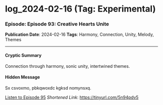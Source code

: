 # log_2024-02-16 (Tag: Experimental)

### Episode: Episode 93: Creative Hearts Unite

**Publication Date**: 2024-02-16
**Tags**: Harmony, Connection, Unity, Melody, Themes

---

#### Cryptic Summary
Connection through harmony, sonic unity, intertwined themes.

#### Hidden Message
Sx csvoxmo, pbkqwoxdc kgksd nomynsxq.

[Listen to Episode 95](https://tinyurl.com/5n94pdv5)
*Shortened Link*: https://tinyurl.com/5n94pdv5
